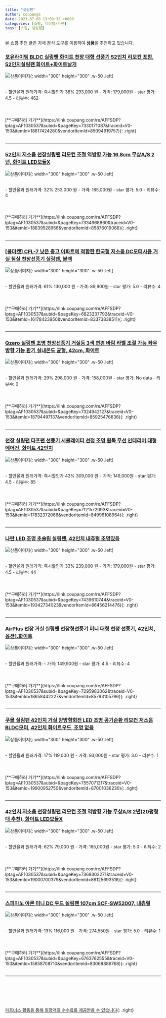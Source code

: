 ```yaml
---
title: "실링팬"
author: coupang6
date: 2023-07-08 13:00:32 +0800
categories: [쇼핑, 디이털/가전]
tags: [쇼핑, 실링팬]
---
```


본 쇼핑 추천 글은 자체 분석 도구를 이용하여 [**상품**](https://link.coupang.com/a/bao1ui)을 추천하고 있습니다.

### [포유라이팅 BLDC 실링팬 화이트 천장 대형 선풍기 52인치 리모컨 포함, 52인치실링팬 화이트+화이트날개](https://link.coupang.com/re/AFFSDP?lptag=AF1030537&subid=&pageKey=7330171087&traceid=V0-153&itemId=18817424280&vendorItemId=85094919757)

![상품이미지](https://thumbnail10.coupangcdn.com/thumbnails/remote/230x230ex/image/vendor_inventory/8c7b/86d67d6d3159a0a984c79b6981e23a1cd87dc3a92554c61ff4c31cb7b63c.jpg){: width="300" height="300" .w-50 .left}


<br>
- 할인율과 원래가격: 즉시할인가 38%  293,000   원
- 가격: 179,000원
- star 평가: 4.5
- 리뷰수: 462
<br>
<br>
<br>
<br>
[**구매하러 가기**](https://link.coupang.com/re/AFFSDP?lptag=AF1030537&subid=&pageKey=7330171087&traceid=V0-153&itemId=18817424280&vendorItemId=85094919757){: .right}
<br>
<br>

---

### [52인치 저소음 천장실링팬 리모컨 조절 역방향 가능 16.8cm 무상A/S 2년, 화이트 LED모듈X](https://link.coupang.com/re/AFFSDP?lptag=AF1030537&subid=&pageKey=7334968860&traceid=V0-153&itemId=18839528956&vendorItemId=85876019068)

![상품이미지](https://thumbnail6.coupangcdn.com/thumbnails/remote/230x230ex/image/vendor_inventory/4924/bc430d6856e6e7f01aa102872ae51259e788bda353473932aef5070dc70d.jpg){: width="300" height="300" .w-50 .left}


<br>
- 할인율과 원래가격: 32%  253,000   원
- 가격: 185,000원
- star 평가: 5.0
- 리뷰수: 4
<br>
<br>
<br>
<br>
[**구매하러 가기**](https://link.coupang.com/re/AFFSDP?lptag=AF1030537&subid=&pageKey=7334968860&traceid=V0-153&itemId=18839528956&vendorItemId=85876019068){: .right}
<br>
<br>

---

### [[쿨마켓] CFL-7 낮은 층고 아파트에 적합한 한국형 저소음 DC모터사용 거실 침실 천장선풍기 실링팬, 블랙](https://link.coupang.com/re/AFFSDP?lptag=AF1030537&subid=&pageKey=6823237792&traceid=V0-153&itemId=16178423950&vendorItemId=83373838511)

![상품이미지](https://thumbnail10.coupangcdn.com/thumbnails/remote/230x230ex/image/vendor_inventory/c82f/e590314128a2c8383fca99bf71ac103dc4da272dbf45308f7703662896ec.png){: width="300" height="300" .w-50 .left}


<br>
- 할인율과 원래가격: 61%  130,000   원
- 가격: 89,900원
- star 평가: 5.0
- 리뷰수: 4
<br>
<br>
<br>
<br>
[**구매하러 가기**](https://link.coupang.com/re/AFFSDP?lptag=AF1030537&subid=&pageKey=6823237792&traceid=V0-153&itemId=16178423950&vendorItemId=83373838511){: .right}
<br>
<br>

---

### [Qzero 실링팬 조명 천장선풍기 거실등 3색 변경 바람 라벨 조절 가능 좌우방향 가능 환기 실내온도 균형, 42cm, 화이트](https://link.coupang.com/re/AFFSDP?lptag=AF1030537&subid=&pageKey=7324942127&traceid=V0-153&itemId=18794497137&vendorItemId=85925476836)

![상품이미지](https://thumbnail7.coupangcdn.com/thumbnails/remote/230x230ex/image/vendor_inventory/5dee/1f60ed1c86be74f19a47e4c6f550bb80f34e1c04cff787d5fa2abb23eb30.jpg){: width="300" height="300" .w-50 .left}


<br>
- 할인율과 원래가격: 29%  298,000   원
- 가격: 158,000원
- star 평가: No data
- 리뷰수: 0
<br>
<br>
<br>
<br>
[**구매하러 가기**](https://link.coupang.com/re/AFFSDP?lptag=AF1030537&subid=&pageKey=7324942127&traceid=V0-153&itemId=18794497137&vendorItemId=85925476836){: .right}
<br>
<br>

---

### [천장 실링팬 타프팬 선풍기 서큘레이터 천정 조명 원목 무선 인테리어 대형 에어컨, 화이트 42인치](https://link.coupang.com/re/AFFSDP?lptag=AF1030537&subid=&pageKey=7121572093&traceid=V0-153&itemId=17832372066&vendorItemId=84996108964)

![상품이미지](https://thumbnail9.coupangcdn.com/thumbnails/remote/230x230ex/image/vendor_inventory/5238/f2b0e2121aa1d1f8d7f58720ef8f14c26a5581b9d09685b863ad8bcd6f65.png){: width="300" height="300" .w-50 .left}


<br>
- 할인율과 원래가격: 즉시할인가 43%  309,000   원
- 가격: 149,000원
- star 평가: 4.5
- 리뷰수: 85
<br>
<br>
<br>
<br>
[**구매하러 가기**](https://link.coupang.com/re/AFFSDP?lptag=AF1030537&subid=&pageKey=7121572093&traceid=V0-153&itemId=17832372066&vendorItemId=84996108964){: .right}
<br>
<br>

---

### [나란 LED 조명 초슬림 실링팬, 42인치 내츄럴 조명있음](https://link.coupang.com/re/AFFSDP?lptag=AF1030537&subid=&pageKey=7439610744&traceid=V0-153&itemId=19342734023&vendorItemId=86456214476)

![상품이미지](https://thumbnail10.coupangcdn.com/thumbnails/remote/230x230ex/image/vendor_inventory/349a/2c42b4f97973772a8160eb27136d8d6b28420467de1bfde491cdc81e58f9.jpg){: width="300" height="300" .w-50 .left}


<br>
- 할인율과 원래가격: 즉시할인가 33%  239,000   원
- 가격: 179,000원
- star 평가: 4.5
- 리뷰수: 44
<br>
<br>
<br>
<br>
[**구매하러 가기**](https://link.coupang.com/re/AFFSDP?lptag=AF1030537&subid=&pageKey=7439610744&traceid=V0-153&itemId=19342734023&vendorItemId=86456214476){: .right}
<br>
<br>

---

### [AirPlus 천장 거실 실링팬 천장형선풍기 미니 대형 천정 선풍기, 42인치, 옵션1.화이트](https://link.coupang.com/re/AFFSDP?lptag=AF1030537&subid=&pageKey=7295983062&traceid=V0-153&itemId=18658442227&vendorItemId=85793105796)

![상품이미지](https://thumbnail8.coupangcdn.com/thumbnails/remote/230x230ex/image/vendor_inventory/04f1/d54823efde86abcf859e0fef782b6fd03fd1cd3148d8e3a3c3f170101f7d.jpg){: width="300" height="300" .w-50 .left}


<br>
- 할인율과 원래가격: 
- 가격: 149,900원
- star 평가: 4.5
- 리뷰수: 4
<br>
<br>
<br>
<br>
[**구매하러 가기**](https://link.coupang.com/re/AFFSDP?lptag=AF1030537&subid=&pageKey=7295983062&traceid=V0-153&itemId=18658442227&vendorItemId=85793105796){: .right}
<br>
<br>

---

### [쿠몰 실링팬 42인치 거실 양방향회전 LED 조명 공기순환 리모컨 저소음 BLDC모터, 42인치 화이트우드, 조명 없음](https://link.coupang.com/re/AFFSDP?lptag=AF1030537&subid=&pageKey=7557071217&traceid=V0-153&itemId=19900952750&vendorItemId=87001036230)

![상품이미지](https://thumbnail10.coupangcdn.com/thumbnails/remote/230x230ex/image/vendor_inventory/7f8e/f43d670aef1faca26eccdf0a23459175d319b364bb9bd99d2bad56ebcbd6.jpg){: width="300" height="300" .w-50 .left}


<br>
- 할인율과 원래가격: 17%  119,000   원
- 가격: 93,000원
- star 평가: 3.0
- 리뷰수: 1
<br>
<br>
<br>
<br>
[**구매하러 가기**](https://link.coupang.com/re/AFFSDP?lptag=AF1030537&subid=&pageKey=7557071217&traceid=V0-153&itemId=19900952750&vendorItemId=87001036230){: .right}
<br>
<br>

---

### [42인치 저소음 천장실링팬 리모컨 조절 역방향 가능 무상A/S 2년(20평형대 추천), 화이트 LED모듈X](https://link.coupang.com/re/AFFSDP?lptag=AF1030537&subid=&pageKey=7368302271&traceid=V0-153&itemId=19000700379&vendorItemId=86125693518)

![상품이미지](https://thumbnail6.coupangcdn.com/thumbnails/remote/230x230ex/image/vendor_inventory/4924/bc430d6856e6e7f01aa102872ae51259e788bda353473932aef5070dc70d.jpg){: width="300" height="300" .w-50 .left}


<br>
- 할인율과 원래가격: 62%  79,000   원
- 가격: 165,000원
- star 평가: 5.0
- 리뷰수: 2
<br>
<br>
<br>
<br>
[**구매하러 가기**](https://link.coupang.com/re/AFFSDP?lptag=AF1030537&subid=&pageKey=7368302271&traceid=V0-153&itemId=19000700379&vendorItemId=86125693518){: .right}
<br>
<br>

---

### [스피아노 아론 미니 DC 우드 실링팬 107cm SCF-SW52007, 내츄럴](https://link.coupang.com/re/AFFSDP?lptag=AF1030537&subid=&pageKey=6763762555&traceid=V0-153&itemId=15858708710&vendorItemId=83068889768)

![상품이미지](https://thumbnail8.coupangcdn.com/thumbnails/remote/230x230ex/image/rs_quotation_api/zmskllwn/b2122bcff2cd4b68b8f17f63ffe1b088.jpg){: width="300" height="300" .w-50 .left}


<br>
- 할인율과 원래가격: 13%  116,000   원
- 가격: 274,550원
- star 평가: 5.0
- 리뷰수: 1
<br>
<br>
<br>
<br>
[**구매하러 가기**](https://link.coupang.com/re/AFFSDP?lptag=AF1030537&subid=&pageKey=6763762555&traceid=V0-153&itemId=15858708710&vendorItemId=83068889768){: .right}
<br>
<br>

---
<br><br><br><br><br> [파트너스 활동을 통해 일정액의 수수료를 제공받을 수 있습니다](https://link.coupang.com/a/bao1ui){: .right}